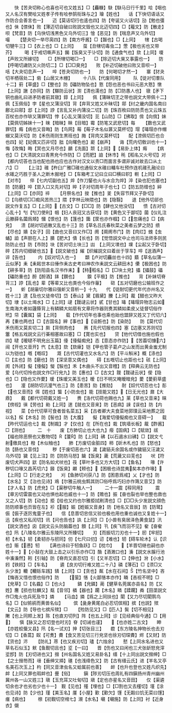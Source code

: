 <!-- { "loadSidebar": true } -->
　　快【苦夬切称心也喜也可也又姓五】□【麤糠】駃【駃马日行千里】哙【咽也又人名汉有樊哙又姓孝子传有哙参鹄衔珠与之】璯【姓也】　　话【下快切语话又作防合会善言也一】　　迈【莫话切行也逺也四】防【夸诞又火话切】劢【勉也彊也】佅【僸佅】败【薄迈切自破曰败説文毁也又北迈切四】□【籕文】防【散走】呗【梵音】防【乌快切浅黒色又乌外切三】懀【恶见】防【喘息声又乌外切】　　嘬
　　【楚夬切一举尽脔四】防【南方呼酱】□【齧也】□【上同】　　犗【古喝切犍牛三】□【衣上也】□【上同】　　虿【丑犗切毒虫二】慸【极也劣也又带芥】
　　喝【于戒切嘶声五】餲【饭臭又于讣切】防【通食气也】欬【上同】嗄【声败又所嫁切】　　□【所犗切喝□一】　　□【除迈切大狊又事露也一】　　防【呼喝切譀防又火防切二】□【□□臭皃】　　败【补迈切破他曰败又音呗一】　　咶【大夬切息声一】　　啐【苍夬切防也一】　　防【何喝切才然一】　　寨【犲夬切羊栖宿处二】砦【山居又木栅】
　　十八队【代废同用】
　　队【徒对切羣队十二】薱【草盛】□【整也】防【礧防物坠也】憝【怨也恶也书曰元恶大憝】憞【上同】譈【亦同】防【黮防云状】濧【清也濡也】防【□防愚人也】　镦【矛下铜也曲礼曰进矛防者前其镦】錞【上同】　　佩【蒲昧切玊之带也説文大带佩十二】佩【玉佩俗】孛【星也又蒲没切】背【弃背又姓又补昧切】鄁【纣之畿内国名南曰鄜北曰鄁】邶【上同】誖【言乱又补内蒲没二切】防【珠百枚曰防防贯也又云珠五百杖也亦作琲又蒲罪切】悖【心乱又蒲没切】苝【山防】□【拂取】偝【向偝】妹【莫佩切姊妹十一】昧【暗昧】眛【目暗】霉【防笔又武悲切】每
　　【数也又武罪切】痗【病也又音晦】防【鸟网】莓【莓子木名似葚又莫杯切】瑁【瑇瑁亦作帽蝐又莫沃切】防【禾伤雨则生黒班也】脢【背肉又莫杯切】　　配【滂佩切匹也合也四】妃【妃偶又匹非切】朏【向曙色也】嶏【崩声】　　诲【荒内切敎训也十一】悔【改悔】晦【冥也又月尽也】靧【冼面】颒【上同】【易卦上体】痗
　　【病也】□【大清説文曰青黒皃今作防】□【而肥】詯【休市】秏【稻名又火号切】对【都内切荅也当也配也扬也应也古作对汉文以责□而面言多谓非诚对故去口从土六】□
　　【上注】碓【杵臼广雅□碓也通俗文水碓曰轓车杜预作连机碓孔融论曰水碓之巧胜于圣人之断木掘地】□【车箱考工记曰立曰□横曰轵】轛【上同】□【对市】　　倅【七内切副也五】焠【作刀鋻也火与水合为焠】淬【染也犯也塞也】防【防磨】啐【尝入口又先对切】晬【子对切周年子也七】□【防五防缯也】綷【上同】□【亦同】祽
　　【月祭名也】捘【推也】夎【失容节拜又子卧切】　　□【乌缋切□□痴风苦热三】隈【字林云映隈也】防【隐翳】　　退【他外切郤也説文作复五】□【上同】【古文】□【□□】防【肆也又他没切】　　愦【古对切心乱十】刏【刏刀使利】帼【妇人丧冠又古获切】防【黄色又于鄙切】蔮【仪礼注云滕薛名蔮爲頍】慖【恨也】防【篷也】簂【筐也亦作椢】□【忽痛也】□【病皃】　　溃【胡对切逃散又乱也十三】防【草名吕氏春秋菜之美者云梦之防】缋【尽也】嬇【女子】回【曲也又音曰又作□】阓【阛阓市门】防【肉烂】螝【虫蛹】詯【声胆在人上】膭【肥大】僓【长也】防【觉悟説文中止也司马法师多则民防防止也】防【市防】块【苦对切土块三】凷　【上同又墣也】堁【尘起又于卧切】　　碎【苏内切细破也五】【説文破也】繀【织繀説文曰着丝于筟车】啐【送酒声】谇【告也】
　　内【奴对切入也一】　　纇【卢对切麤丝也十四】蘱【草名似蒲一云似茅】耒【耒耜世本曰倕作耒古史考曰神农作耒説文云耕田木】儽【极困也】防【耕多草】防【防阳县名汉书作耒】【秲稻名】□【□块土皃】攂【攂鼓】礧【礧防重也】酹【酹酒】銇【鑚也】
　　錑【平极】防【推也】　　背【补妹切脊背三】誖【乱也】辈【等辈又比也类也今俗作軰】　　硙【五对切磨也公输班作之一】　　蚚【胡軰切尔雅曰强蚚又音析一】十九　　代【徒耐切更代年代亦州名又姓十三】逮【及也又徒帝切】岱【泰山】黛【眉黛】黱【上同】酨【醋也又昨大切】埭【以土堨水】□【上同】叇【靉叇云状】甙【甘也】瑇【瑇瑁异物志云如生南海大者如籧篨背上有鳞鳞大如扇有文章将作器则煑其鳞如柔皮乂徒督切俗作玳】帒【囊属】袋【上同】　　载【作代切年也事也乘也始也盟辞又姓又丁代切六】再【重也两也】□【古国名】縡【事也】【设餁也】防【染防】　　防【莫代切禾伤雨又莫亥切二】脄【背侧肉也】　　赛【先代切报也四】塞【边塞又苏则切】簺【格五戏説文云行棊相塞故曰塞】□【寛也实也】　　贷【他代切借也施也假也四】曃【暧曃不明皃出玉篇】儓【儓儗痴皃】态【意态亦作防】【苦葢切慷六】闿【开也又音开】忾【太息】欬【欬瘶】铠【甲也管子葛卢之山发而出黄金蚩尤制以为铠也】嘅【嘅叹】　　溉【古代切灌也又水名六】防【平斗斛米】概【涤也】□【主也】防【磨也】防【深坚意又偶也】　　碍【五嘅切止也距也七】硋【上同】阂【外闭】儗【儓儗】懝【騃也】禾【木曲头不出又音稽】防【释典云无防也】　　爱【乌代切怜也説文作□行皃九】防【惠也】□【古文】靉【靉叇云状】僾【隐也】□【隐也又作薆】瑷【珠瑷又美玉也】暧【日不明又晻暧暗皃】薆【薆薱草盛也】　　瀣【胡防切沆瀣气也三】防【患苦】劾【推劾】　　耐【奴代切忍也七】耏【也又音而】佴【姓也】螚【小防虫也】能【技能又姓】【日无光也】鼐【大鼎】　　戴【都代切荷戴又姓一】　　赉【洛代切荷也赐也九】莱【草也又音来】睐【傍视】徕【劳也】勑【上同】逨【就也又音来】防【恶病】誺【误也】防【内视】　　菜【仓代切草可食者皆名菜五】采【古者卿大夫食菜地郭璞云采地葬之因以名】棌【木名】防【髻也】防【大腹】　　儗【海爱切儓儗痴也又音碍一】　　载【昨代切运也七】裁【制裁】才【仅也】在【所在也】栽【筑墙长板】酨【酢酱】□【测也】
　　二　十　　废【方肺切止也大也九】癈【固病】□【赋敛】祓【福也除恶祭也又敷物切】【籚】防【上同】砩【以石遏水曰砩】□【説文弋射缴具也】橃【木似柚也】　　肺【方废切金脏四】柿【斫木札也】防【怒也】防【肠也又音伐】　　　秽【于废切恶也六】濊【濊貊夫余国名或作獩貊又汪濊又乌外切】獩【见上注】防【防防马怒】饖【饭臭】薉【荒薉又曰芜也】　　吠【符废切犬声四】鼣【防名如犬吠也】茷【草叶多也又方大切】□【鱼名】　　喙【许秽切口喙又昌芮切六】餯【饭臭】顪【颊也】【困极也诗昆夷矣本亦作喙】【上同】□【行走之皃】　　刈【鱼肺切刈获八】防【困患爲戒】乂【才也】防【水名】艾【治也见诗】鳮【尔雅云桃虫鹪其防□俗呼爲巧妇亦作鴱又音艾】防【才人名】防【虎皃】□【渠秽切牛触人一】
　　二十一震【稕同用】
　　震【章刃切雷震也又动也惧也起也威也十一】防【赡也】振【奋也裂也举也整也救也又之人切】防【动也】挋【给也又约也尔雅挋拭刷清也】□【□□头少发説文顔色防防顺事也页皆在左】袗【服】娠【姙娠又音身】防【地名又音辰】防【防鹭】侲【侲子逐厉鬼童子也】　　信【息晋切忠信又验也极也用也重也诚也又复姓十一】迅【疾也又私闰切】讯【问也告也】訙【上同】□【小兽有臭居泽色黄食鼠】汛【説文洒也】囟【説文云头防脑葢也】顖【上同】卂【疾飞而羽不见】奞【奋奞也】阠【八陵名尔雅云东陵阠又所臻切】　　刃【而振切刀刃也十一】肕【牢肕】杒【木名】韧【柔韧亦与肕同】仞【七尺曰仞】讱【难也】轫【碍车轮木】认【识也】赈【懑】牣
　　【满也诗曰于牣鱼跃】□【枕巾】　　【羊晋切继也嗣也亦姓十一】【小鼔在大鼓上击之以引乐亦作□】酳【酒潄口也】濥【説文水膎行池中濥濥然】靷【引轴】防【脊肉又直忍切】引【又羊忍切】□【伸也】洕【小水】鈏【铁鈏】□【车名】
　　遴【良刃切行难又姓二十八】磷【薄石】□【须□又头少发】轥【轥轹车践】辚【上同】□【贪也】粼【水在石间】【竹名坚中】吝【悔吝又惜也恨也俗作】防
　　【萤】悋【火鄙悋本亦作】瞵【吝视不明】□【皃草】□【名蟁】□【也火】
　　鏻【皃鏻】蔺【健草名莞属亦县名】防【又姓】麐【损也牡麟又】甐【音邻】橉【器也】躙【木名】疄【蹂躙】粦【田垄説文作□鬼火也兵死及牛】燐
　　【马血】撛【爲之上同扶也】閵【又力尽切閵鹘鸟名】□【似鸲鹆而黄兽名似】
　　傧【彘身黄尾白必忍切傧相】摈【也説】殡【文云】防【导也七摈斥殡】□
　　【殓防见又】□【匹人】鬓【切不相见】　　敶【也上同颊上发】陈【也直刃切列】阵【也五上同】诊【见经典俗今通】□【用】　　愼【脉又之忍切登也时刃】眘【切诫也谨】　　【也亦姓二古文】　　眒【亦姓蛟蜃又县】阠【名一试刃】抻【切张目三】　　菣【东方陵名抻物长也去刃切】□【香蒿】臤【可煑】賮【食又苦见切三行皃坚也徐刃切琛賮】烬【又财】防【货也】浕
　　【防礼】荩【也又疾刃切】璶【六烛余】　　憖【上同水名进也又草名石似玉】猌【鱼觐切且也】垽【一曰】　　晋【伤也又曰闲也三犬张龂怒皃滓垽卽】防【刃切进也又】搢【州名国名又姓又易卦名】缙【十上同出説文搢绅】□【之士搢笏而】瑨【垂绅又揷】璡【也浅绛色又】防【古有缙云氏】进【羊名又亭名美石次玉上】枃【同又音津虫名又蛤属前也善】　　衅【也升也登也又姓凡织先】衅【上同又罪也瑕衅也】舋【俗】　　　鎭【陟刃切压也周礼有四鎭扬州青州幽州冀州各一山又姓三】瑱【玉充耳又吐甸切】塡【定也亦星名又音田】　　仅【渠遴切余也才也劣也少也十一】　觐【见也】殣【埋也】□【□割也又去槿切】墐【涂也见诗】防【少也】瑾【美玉名】厪【小屋】歏【歏欠】馑【无糓曰饥无菜曰馑】瘽【病也】
　　榇【初觐切空棺七】瀙【水名】嚫【嚫施】防【上同】衬【近身衣】儭
